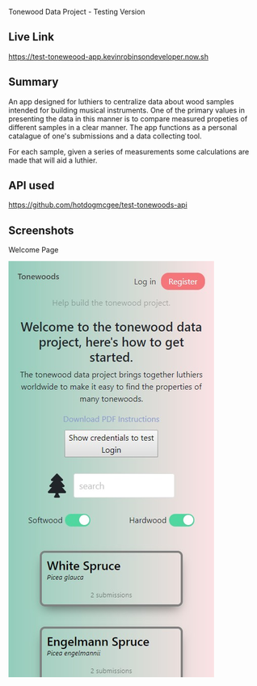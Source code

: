 Tonewood Data Project - Testing Version

## Live Link
<https://test-toneweood-app.kevinrobinsondeveloper.now.sh>

## Summary

An app designed for luthiers to centralize data about wood samples intended for building musical instruments. One of the primary values in presenting the data in this manner is to compare measured propeties of different samples in a clear manner.  The app functions as a personal catalague of one's submissions and a data collecting tool.

For each sample, given a series of measurements some calculations are made that will aid a luthier.

## API used

<https://github.com/hotdogmcgee/test-tonewoods-api>

## Screenshots

Welcome Page

![welcome page](src/components/About/Welcome&#32;Page.jpg "welcome-page")

